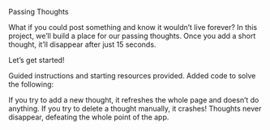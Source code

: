 Passing Thoughts

What if you could post something and know it wouldn’t live forever? In this project, we’ll build a place for our passing thoughts. Once you add a short thought, it’ll disappear after just 15 seconds.

Let’s get started!

Guided instructions and starting resources provided.
Added code to solve the following:

If you try to add a new thought, it refreshes the whole page and doesn’t do anything.
If you try to delete a thought manually, it crashes!
Thoughts never disappear, defeating the whole point of the app.